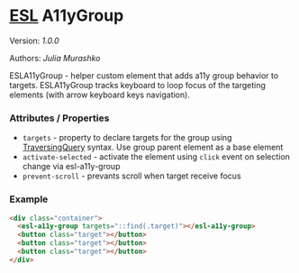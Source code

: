 # [ESL](../../../README.md) A11yGroup

Version: _1.0.0_

Authors: _Julia Murashko_

<a name="intro"></a>

ESLA11yGroup - helper custom element that adds a11y group behavior to targets.
ESLA11yGroup tracks keyboard to loop focus of the targeting elements (with arrow keyboard keys navigation).

### Attributes / Properties

- `targets` - property to declare targets for the group using [TraversingQuery](../esl-traversing-query/README.md) syntax. Use group parent element as a base element
- `activate-selected` - activate the element using `click` event on selection change via esl-a11y-group
- `prevent-scroll` - prevants scroll when target receive focus

### Example

```html
<div class="container">
  <esl-a11y-group targets="::find(.target)"></esl-a11y-group>
  <button class="target"></button>
  <button class="target"></button>
  <button class="target"></button>
</div>
```
